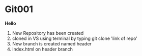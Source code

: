 # Git001
**Hello**
1. New Repository has been created
2. cloned in VS using terminal by typing git clone  'link of repo'
3. New branch is created named header
4. index.html on header branch
